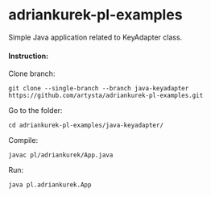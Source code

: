 # adriankurek-pl-examples

Simple Java application related to KeyAdapter class.

#### Instruction:

Clone branch:

`git clone --single-branch --branch java-keyadapter https://github.com/artysta/adriankurek-pl-examples.git`

Go to the folder:

`cd adriankurek-pl-examples/java-keyadapter/`

Compile:

`javac pl/adriankurek/App.java`

Run:

`java pl.adriankurek.App`
